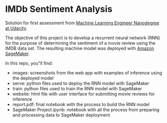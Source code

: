 # IMDb Sentiment Analysis

Solution for first assessment from [Machine Learning Engineer Nanodegree at Udacity](https://www.udacity.com/course/machine-learning-engineer-nanodegree--nd009t).

The objective of this project is to develop a recurrent neural network (RNN) for the purpose of determining the sentiment of a movie review using the IMDB data set. The resulting machine model was deployed with [Amazon SageMaker](https://aws.amazon.com/sagemaker/).

In this repo, you"ll find:

- images: screenshots from the web app with examples of inference using the deployed model
- serve: python files used to deploy the RNN model with SageMaker
- train: python files used to train the RNN model with SageMaker
- website: html file with user interface for submitting movie reviews for inference
- report.pdf: final notebook with the process to build the RNN model
- SageMaker Project.ipynb: notebook with all the process from preparing and processing data to SageMaker deployment
